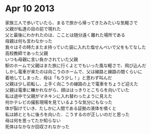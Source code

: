 # Apr 10 2013

家族三人で歩いていたら、まるで旅から帰ってきたみたいな気軽さで  
父親が私達の目の前で現れた  
父と最後にわかれたのは、こことは随分遠く離れた場所である  
母親は何も言わなかった  
我々はその時たまたま持っていた袋に入れた塩せんべいで父をもてなした  
高校教師であった父親  
いつも母親に言い負かされていた父親  
駅のホームで父親はまた旅に行くよとでもいった風な軽さで、飛び込んだ  
しかし電車が来たのは向こうのホームで、父は線路と線路の間くらいに  
着地してしまった．母は「もう少し！」と思わず叫んだ  
父親は少し前転し、上手く向こうの線路の上で電車をちょうど迎えた  
父親は電車に轢かれながら、顔ははっきりとこちらを向いていた  
私は途中で父親がマネキンに入れ替わったように見えた  
何かテレビの撮影現場を見ているような気分にもなった  
体が裂けていき、たしかに人間である証拠の液体を噴くと  
私は姉とともに後ろを向いた．こうするのが正しいのだと思った  
母は何を思ってたか知らない  
死体はなかなか回収されなかった  

